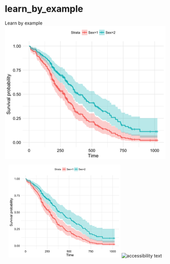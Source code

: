# learn_by_example
Learn by example
![survival_plot_sparklyr](images/survival_sparklyr.png)

<p align="center">
  <img src="images/survival_sparklyr.png" width="350" title="hover text">
  <img src="your_relative_path_here_number_2_large_name" width="350" alt="accessibility text">
</p>